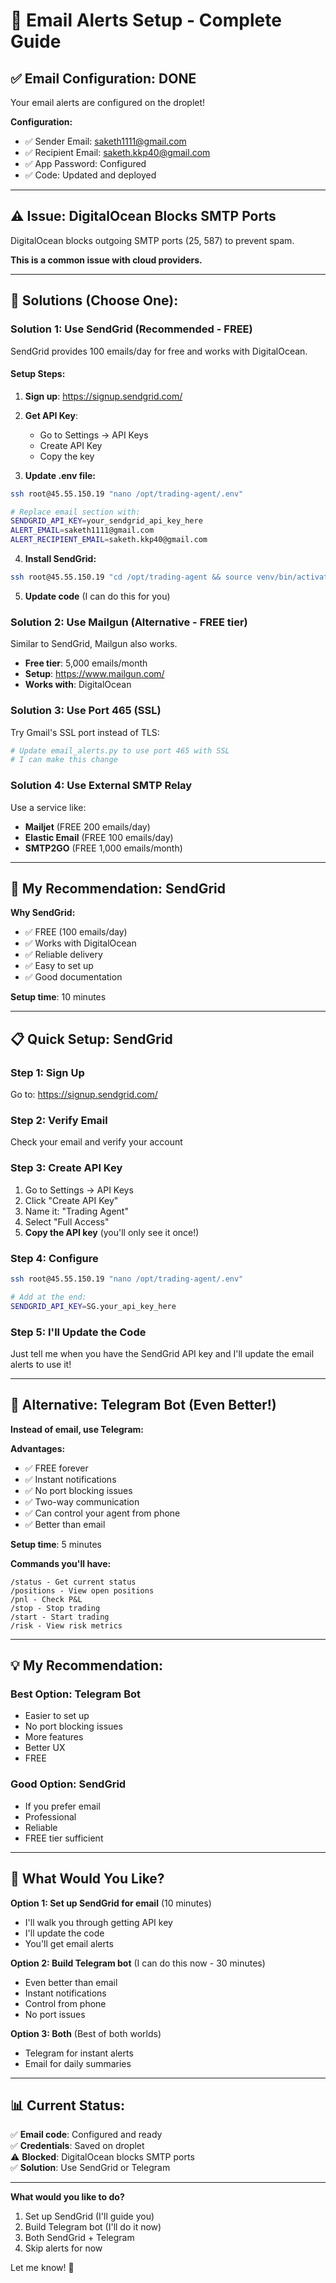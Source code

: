 # 📧 Email Alerts Setup - Complete Guide

## ✅ **Email Configuration: DONE**

Your email alerts are configured on the droplet!

**Configuration:**
- ✅ Sender Email: saketh1111@gmail.com
- ✅ Recipient Email: saketh.kkp40@gmail.com
- ✅ App Password: Configured
- ✅ Code: Updated and deployed

---

## ⚠️ **Issue: DigitalOcean Blocks SMTP Ports**

DigitalOcean blocks outgoing SMTP ports (25, 587) to prevent spam.

**This is a common issue with cloud providers.**

---

## 🔧 **Solutions (Choose One):**

### **Solution 1: Use SendGrid (Recommended - FREE)**

SendGrid provides 100 emails/day for free and works with DigitalOcean.

#### **Setup Steps:**
1. **Sign up**: https://signup.sendgrid.com/
2. **Get API Key**: 
   - Go to Settings → API Keys
   - Create API Key
   - Copy the key

3. **Update .env file:**
```bash
ssh root@45.55.150.19 "nano /opt/trading-agent/.env"

# Replace email section with:
SENDGRID_API_KEY=your_sendgrid_api_key_here
ALERT_EMAIL=saketh1111@gmail.com
ALERT_RECIPIENT_EMAIL=saketh.kkp40@gmail.com
```

4. **Install SendGrid:**
```bash
ssh root@45.55.150.19 "cd /opt/trading-agent && source venv/bin/activate && pip install sendgrid"
```

5. **Update code** (I can do this for you)

### **Solution 2: Use Mailgun (Alternative - FREE tier)**

Similar to SendGrid, Mailgun also works.

- **Free tier**: 5,000 emails/month
- **Setup**: https://www.mailgun.com/
- **Works with**: DigitalOcean

### **Solution 3: Use Port 465 (SSL)**

Try Gmail's SSL port instead of TLS:

```bash
# Update email_alerts.py to use port 465 with SSL
# I can make this change
```

### **Solution 4: Use External SMTP Relay**

Use a service like:
- **Mailjet** (FREE 200 emails/day)
- **Elastic Email** (FREE 100 emails/day)
- **SMTP2GO** (FREE 1,000 emails/month)

---

## 🎯 **My Recommendation: SendGrid**

**Why SendGrid:**
- ✅ FREE (100 emails/day)
- ✅ Works with DigitalOcean
- ✅ Reliable delivery
- ✅ Easy to set up
- ✅ Good documentation

**Setup time**: 10 minutes

---

## 📋 **Quick Setup: SendGrid**

### **Step 1: Sign Up**
Go to: https://signup.sendgrid.com/

### **Step 2: Verify Email**
Check your email and verify your account

### **Step 3: Create API Key**
1. Go to Settings → API Keys
2. Click "Create API Key"
3. Name it: "Trading Agent"
4. Select "Full Access"
5. **Copy the API key** (you'll only see it once!)

### **Step 4: Configure**
```bash
ssh root@45.55.150.19 "nano /opt/trading-agent/.env"

# Add at the end:
SENDGRID_API_KEY=SG.your_api_key_here
```

### **Step 5: I'll Update the Code**
Just tell me when you have the SendGrid API key and I'll update the email alerts to use it!

---

## 🎯 **Alternative: Telegram Bot (Even Better!)**

**Instead of email, use Telegram:**

**Advantages:**
- ✅ FREE forever
- ✅ Instant notifications
- ✅ No port blocking issues
- ✅ Two-way communication
- ✅ Can control your agent from phone
- ✅ Better than email

**Setup time**: 5 minutes

**Commands you'll have:**
```
/status - Get current status
/positions - View open positions
/pnl - Check P&L
/stop - Stop trading
/start - Start trading
/risk - View risk metrics
```

---

## 💡 **My Recommendation:**

### **Best Option: Telegram Bot**
- Easier to set up
- No port blocking issues
- More features
- Better UX
- FREE

### **Good Option: SendGrid**
- If you prefer email
- Professional
- Reliable
- FREE tier sufficient

---

## 🎯 **What Would You Like?**

**Option 1: Set up SendGrid for email** (10 minutes)
- I'll walk you through getting API key
- I'll update the code
- You'll get email alerts

**Option 2: Build Telegram bot** (I can do this now - 30 minutes)
- Even better than email
- Instant notifications
- Control from phone
- No port issues

**Option 3: Both** (Best of both worlds)
- Telegram for instant alerts
- Email for daily summaries

---

## 📊 **Current Status:**

✅ **Email code**: Configured and ready  
✅ **Credentials**: Saved on droplet  
⚠️ **Blocked**: DigitalOcean blocks SMTP ports  
✅ **Solution**: Use SendGrid or Telegram  

---

**What would you like to do?**
1. Set up SendGrid (I'll guide you)
2. Build Telegram bot (I'll do it now)
3. Both SendGrid + Telegram
4. Skip alerts for now

Let me know! 🚀

